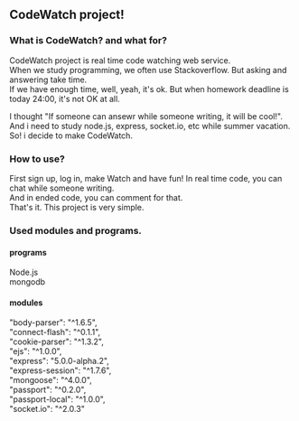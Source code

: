 CodeWatch project!
---

### What is CodeWatch? and what for?  
CodeWatch project is real time code watching web service.  
When we study programming, we often use Stackoverflow. But asking and answering take time.  
If we have enough time, well, yeah, it's ok. But when homework deadline is today 24:00, it's not OK at all.  

I thought "If someone can ansewr while someone writing, it will be cool!".  
And i need to study node.js, express, socket.io, etc while summer vacation.
So! i decide to make CodeWatch.

### How to use?  
First sign up, log in, make Watch and have fun!
In real time code, you can chat while someone writing.  
And in ended code, you can comment for that.  
That's it. This project is very simple.

### Used modules and programs.  
#### programs  
Node.js  
mongodb  
#### modules  
"body-parser": "^1.6.5",  
"connect-flash": "^0.1.1",  
"cookie-parser": "^1.3.2",  
"ejs": "^1.0.0",  
"express": "5.0.0-alpha.2",  
"express-session": "^1.7.6",  
"mongoose": "^4.0.0",  
"passport": "^0.2.0",  
"passport-local": "^1.0.0",  
"socket.io": "^2.0.3"  
